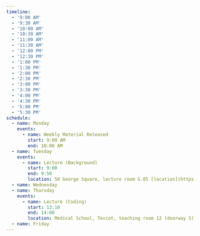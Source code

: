 ```yaml
---
timeline:
  - '9:00 AM'
  - '9:30 AM'
  - '10:00 AM'
  - '10:30 AM'
  - '11:00 AM'
  - '11:30 AM'
  - '12:00 PM'
  - '12:30 PM'
  - '1:00 PM'
  - '1:30 PM'
  - '2:00 PM'
  - '2:30 PM'
  - '3:00 PM'
  - '3:30 PM'
  - '4:00 PM'
  - '4:30 PM'
  - '5:00 PM'
  - '5:30 PM'
schedule:
  - name: Monday
    events:
      - name: Weekly Material Released
        start: 9:00 AM
        end: 10:00 AM
  - name: Tuesday
    events:
      - name: Lecture (Background)
        start: 9:00
        end: 9:50
        location: 50 George Square, lecture room G.05 [location](https://www.google.com/maps/place/55°56'37.6%22N+3°11'12.4%22W/@55.943775,-3.1893409,877m/data=!3m2!1e3!4b1!4m4!3m3!8m2!3d55.943775!4d-3.186766?entry=ttu&g_ep=EgoyMDI1MDgyNS4wIKXMDSoASAFQAw%3D%3D)
  - name: Wednesday
  - name: Thursday
    events:
      - name: Lecture (Coding)
        start: 13:10
        end: 14:00
        location: Medical School, Teviot, teaching room 12 (doorway 3) [location](https://www.google.com/maps/place/55°56'41.8%22N+3°11'25.3%22W/@55.944955,-3.1929309,876m/data=!3m2!1e3!4b1!4m4!3m3!8m2!3d55.944955!4d-3.190356?entry=ttu&g_ep=EgoyMDI1MDgyNS4wIKXMDSoASAFQAw%3D%3D)
  - name: Friday
---
```

